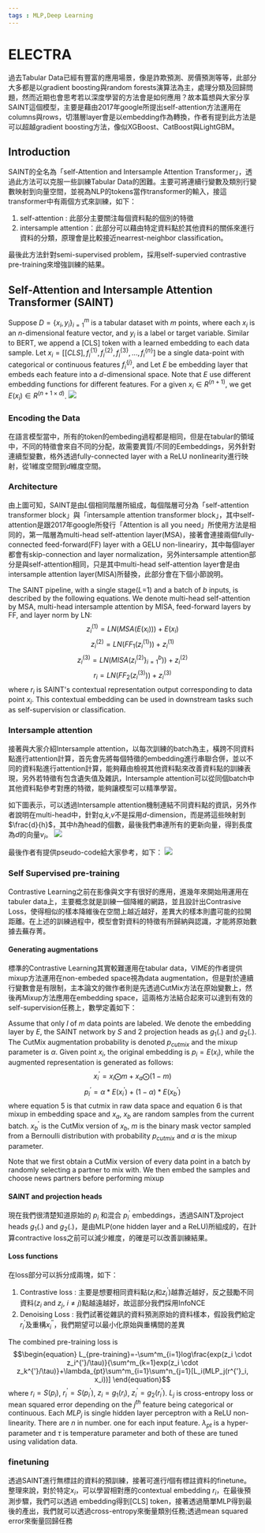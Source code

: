 ```yaml
---
tags : MLP,Deep Learning
---
```

ELECTRA
===
過去Tabular Data已經有豐富的應用場景，像是詐欺預測、房價預測等等，此部分大多都是以gradient boosting與random forests演算法為主，處理分類及回歸問題，然而近期也會思考若以深度學習的方法會是如何應用？故本篇想與大家分享SAINT這個模型，主要是藉由2017年google所提出self-attention方法運用在columns與rows，切潛層layer會是以embedding作為轉換，作者有提到此方法是可以超越gradient boosting方法，像似XGBoost、CatBoost與LightGBM。
## Introduction
SAINT的全名為「self-Attention and Intersample Attention Transformer」，透過此方法可以克服一些訓練Tabular Data的困難。主要可將連續行變數及類別行變數映射到向量空間，並視為NLP的tokens當作transformer的輸入，接這transformer中有兩個方式來訓練，如下：
1. self-attention : 此部分主要關注每個資料點的個別的特徵
2. intersample attention：此部分可以藉由特定資料點於其他資料的關係來進行資料的分類，原理會是比較接近nearrest-neighbor classification。

最後此方法針對semi-supervised problem，採用self-supervied contrastive pre-training來增強訓練的結果。
## Self-Attention and Intersample Attention Transformer (SAINT)
Suppose $D=\{x_i,y_i\}^m_{i=1}$ is a tabular dataset with $m$ points, where each $x_i$ is an $n$-dimensional feature vector, and $y_i$ is a label or target variable. Similar to BERT, we append a [CLS] token with a learned embedding to each data sample. Let $x_i = [[CLS], f_i^{\{1\}}, f_i^{\{2\}}, f_i^{\{3\}},..., f_i^{\{n\}}]$ be a single data-point with categorical or continuous features $f_i^{\{j\}}$, and Let $E$ be embedding layer that embeds each feature into a $d$-dimensional space. Note that $E$ use different embedding functions for different features. For a given $x_i \in R^{(n+1)}$, we get $E(x_i) \in R^{(n+1 \times d)}$.
![](https://github.com/WangJengYun/ML-DL-notes/blob/master/Deep%20Learning/image/Tabular_Data/SAINT/SAINT_1.png?raw=true)

### Encoding the Data 
在語言模型當中，所有的token的embeding過程都是相同，但是在tabular的領域中，不同的特徵會來自不同的分配，故需要異質/不同的Eembeddings，另外針對連續型變數，格外透過fully-connected layer with a ReLU nonlinearity進行映射，從$1$維度空間到$d$維度空間。
### Architecture 
由上圖可知，SAINT是由$L$個相同階層所組成，每個階層可分為「self-attention transformer block」與「intersample attention transformer block」，其中self-attention是跟2017年google所發行「Attention is all you need」所使用方法是相同的，第一階層為multi-head self-attention layer(MSA)，接著會連接兩個fully-connected feed-forward(FF) layer with a GELU non-lineariry，其中每個layer都會有skip-connection and layer normalization，另外intersample attention部分是與self-attention相同，只是其中multi-head self-attention layer會是由intersample attention layer(MISA)所替換，此部分會在下個小節說明。

The SAINT pipeline, with a single stage($L$=1) and a batch of $b$ inputs, is described by the following equations. We denote multi-head self-attention by MSA, multi-head intersample attention by MISA, feed-forward layers by FF, and layer norm by LN:
$$\begin{equation} z_i^{(1)}=LN(MSA(E(x_i)))+E(x_i) \end{equation}$$
$$\begin{equation} z_i^{(2)}=LN(FF_1(z_i^{(1)}))+z_i^{(1)} \end{equation}$$
$$\begin{equation} z_i^{(3)}=LN(MISA(z_i^{(2)}\}^{b}_{i=1}))+z_i^{(2)} \end{equation}$$
$$\begin{equation} r_i=LN(FF_2(z_i^{(3)}))+z_i^{(3)} \end{equation}$$
where $r_i$ is SAINT's contextual representation output corresponding to data  point $x_i$. This contextual embedding can be used in downstream tasks such as self-supervision or classification.
### Intersample attention
接著與大家介紹Intersample attention，以每次訓練的batch為主，橫跨不同資料點進行attention計算，首先會先將每個特徵的embedding進行串聯合併，並以不同的資料點進行attention計算，能夠藉由檢視其他資料點來改善資料點的訓練表現，另外若特徵有包含遺失值及雜訊，Intersample attention可以從同個batch中其他資料點參考對應的特徵，能夠讓模型可以精準學習。

如下圖表示，可以透過Intersample attention機制連結不同資料點的資訊，另外作者說明在multi-head中，針對$q$,$k$,$v$不是採用$d$-dimension，而是將這些映射到$\frac{d}{h}$，其中$h$為head的個數，最後我們串連所有的更新向量，得到長度為$d$的向量$v_i$。
![](https://github.com/WangJengYun/ML-DL-notes/blob/master/Deep%20Learning/image/Tabular_Data/SAINT/SAINT_2.png?raw=true)

最後作者有提供pseudo-code給大家參考，如下：
![](https://github.com/WangJengYun/ML-DL-notes/blob/master/Deep%20Learning/image/Tabular_Data/SAINT/SAINT_3.png?raw=true)

### Self Supervised pre-training
Contrastive Learning之前在影像與文字有很好的應用，進幾年來開始用運用在tabuler data上，主要概念就是訓練一個降維的網路，並且設計出Contrasive Loss，使得相似的樣本降維後在空間上越近越好，差異大的樣本則盡可能的拉開距離。在上述的訓練過程中，模型會對資料的特徵有所歸納與認識，才能將原始數據去蕪存菁。
#### Generating augmentations
標準的Contrastive Learning其實較難運用在tabular data，VIME的作者提供mixup方法運用在non-embeded space視為data augmentation，但是對於連續行變數會是有限制，主本論文的做作者則是先透過CutMix方法在原始變數上，然後再Mixup方法應用在embedding space，這兩格方法結合起來可以達到有效的self-supervision任務上，數學定義如下：

Assume that only $l$ of $m$ data points are labeled. We denote the embedding layer by $E$, the SAINT network by $S$ and 2 projection heads as $g_1(.)$ and $g_2(.)$. The CutMix augmentation probability is denoted $p_{cutmix}$ and the mixup parameter is $\alpha$. Given point $x_i$, the original embedding is $p_i=E(x_i)$, while the augmented representation is generated as follows:
$$\begin{equation} x^{'}_i = x_i\bigodot m + x_a\bigodot(1-m)\end{equation}$$
$$\begin{equation} p^{'}_i = \alpha * E(x^{'}_i)+(1-\alpha)*E(x^{'}_b)\end{equation}$$
where equation 5 is that cutmix in raw data space and equation 6 is that mixup in embedding space and $x_a$, $x_b$ are random samples from the current batch. $x^{'}_b$ is the CutMix version of $x_b$, $m$ is the binary mask vector sampled from a Bernoulli distribution with probability $p_{cutmix}$ and $\alpha$ is the mixup parameter. 

Note that we first obtain a CutMix version of every data point in a batch by randomly selecting a partner to mix with. We then embed the samples and choose news partners before performing mixup 
#### SAINT and projection heads
現在我們很清楚知道原始的 $p_i$ 和混合 $p^{'}_i$ embeddings，透過SAINT及project heads $g_1(.)$ and $g_2(.)$，是由MLP(one hidden layer and a ReLU)所組成的，在計算contractive loss之前可以減少維度，的確是可以改善訓練結果。
#### Loss functions 
在loss部分可以拆分成兩塊，如下：
1. Contrastive loss : 主要是想要相同資料點($z_i$和$z^{'}_i$)越靠近越好，反之鼓勵不同資料($z_i$ and $z_j$, $i \not = j$)點越遠越好，故這部分我們採用InfoNCE
2. Denoising Loss : 我們試著從雜訊的資料預測原始的資料樣本，假設我們給定 $r^{'}_i$及重構$x_i^{''}$，我們期望可以最小化原始與重構間的差異

The combined pre-training loss is 
$$\begin{equation} L_{pre-training}=-\sum^m_{i=1}log\frac{exp(z_i \cdot z_i^{'}/\tau)}{\sum^m_{k=1}exp(z_i \cdot z_k^{'}/\tau)}+\lambda_{pt}\sum^m_{i=1}\sum^n_{j=1}[L_i(MLP_j(r^{'}_i, x_i))] \end{equation}$$
where $r_i=S(p_i)$,  $r_i^{'}=S(p_i^{'})$, $z_i=g_1(r_i)$, $z_i^{'}=g_2(r_i^{'})$. $L_j$ is cross-entropy loss or mean squared error depending on the $j^{th}$ feature being categorical or continuous. Each $MLP_j$ is single hidden layer perceptron with a ReLU non-linearity. There are $n$ in number. one for each input feature. $\lambda_{pt}$ is a hyper-parameter and $\tau$ is temperature parameter and both of these are tuned using validation data. 
### finetuning 
透過SAINT進行無標註的資料的預訓練，接著可進行$l$個有標註資料的finetune。整理來說，對於特定$x_i$，可以學習相對應的contextual embedding $r_i$，在最後預測步驟，我們可以透過 embedding得到[CLS] token，接著透過簡單MLP得到最後的產出，我們就可以透過cross-entropy來衡量類別任務;透過mean squared error來衡量回歸任務